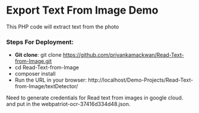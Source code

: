# Export Text From Image Demo
This PHP code will extract text from the photo

### Steps For Deployment:

- **Git clone**: git clone https://github.com/priyankamackwan/Read-Text-from-Image.git
- cd Read-Text-from-Image
- composer install
- Run the URL in your browser: http://localhost/Demo-Projects/Read-Text-from-Image/textDetector/

Need to generate credentials for Read text from images in google cloud. and put in the webpatriot-ocr-37416d334d48.json.



